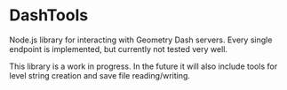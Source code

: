 # DashTools

Node.js library for interacting with Geometry Dash servers. Every single endpoint is implemented, but currently not tested very well.

This library is a work in progress. In the future it will also include tools for level string creation and save file reading/writing.
